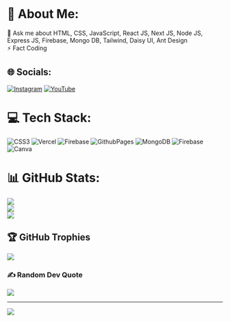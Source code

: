 # 💫 About Me:
💬 Ask me about HTML, CSS, JavaScript, React JS, Next JS, Node JS, Express JS, Firebase, Mongo DB, Tailwind, Daisy UI, Ant Design <br>⚡ Fact Coding


## 🌐 Socials:
[![Instagram](https://img.shields.io/badge/Instagram-%23E4405F.svg?logo=Instagram&logoColor=white)](https://instagram.com/_shamoil_khan_) [![YouTube](https://img.shields.io/badge/YouTube-%23FF0000.svg?logo=YouTube&logoColor=white)](https://www.youtube.com/@imjex-developer) 

# 💻 Tech Stack:
![CSS3](https://img.shields.io/badge/css3-%231572B6.svg?style=for-the-badge&logo=css3&logoColor=white) ![Vercel](https://img.shields.io/badge/vercel-%23000000.svg?style=for-the-badge&logo=vercel&logoColor=white) ![Firebase](https://img.shields.io/badge/firebase-%23039BE5.svg?style=for-the-badge&logo=firebase) ![GithubPages](https://img.shields.io/badge/github%20pages-121013?style=for-the-badge&logo=github&logoColor=white) ![MongoDB](https://img.shields.io/badge/MongoDB-%234ea94b.svg?style=for-the-badge&logo=mongodb&logoColor=white) ![Firebase](https://img.shields.io/badge/firebase-a08021?style=for-the-badge&logo=firebase&logoColor=ffcd34) ![Canva](https://img.shields.io/badge/Canva-%2300C4CC.svg?style=for-the-badge&logo=Canva&logoColor=white)
# 📊 GitHub Stats:
![](https://github-readme-stats.vercel.app/api?username=Shamoil&theme=radical&hide_border=false&include_all_commits=false&count_private=true)<br/>
![](https://github-readme-streak-stats.herokuapp.com/?user=Shamoil&theme=radical&hide_border=false)<br/>
![](https://github-readme-stats.vercel.app/api/top-langs/?username=Shamoil&theme=radical&hide_border=false&include_all_commits=false&count_private=true&layout=compact)

## 🏆 GitHub Trophies
![](https://github-profile-trophy.vercel.app/?username=Shamoil&theme=radical&no-frame=false&no-bg=false&margin-w=4)

### ✍️ Random Dev Quote
![](https://quotes-github-readme.vercel.app/api?type=horizontal&theme=radical)

---
[![](https://visitcount.itsvg.in/api?id=Shamoil&icon=0&color=0)](https://visitcount.itsvg.in)

<!-- Proudly created with GPRM ( https://gprm.itsvg.in ) -->

